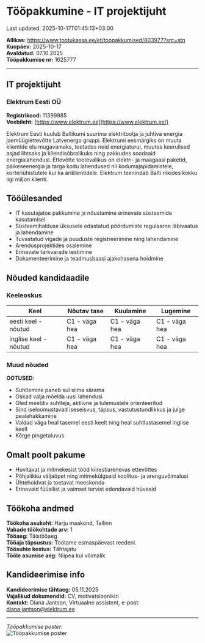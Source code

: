 # Tööpakkumine - IT projektijuht

Last updated: 2025-10-17T01:45:13+03:00

**Allikas:** <https://www.tootukassa.ee/et/toopakkumised/803977?src=stn>  
**Kuupäev:** 2025-10-17  
**Avaldatud:** 07.10.2025  
**Tööpakkumise nr:** 1625777  

---

## IT projektijuht

### Elektrum Eesti OÜ

**Registrikood:** 11399985  
**Veebileht:** [https://www.elektrum.ee](https://www.elektrum.ee/)

Elektrum Eesti kuulub Baltikumi suurima elektritootja ja juhtiva energia jaemüügiettevõtte Latvenergo gruppi. Elektrumi eesmärgiks on muuta klientide elu mugavamaks, toetades neid energiaturul, muutes keerulised asjad lihtsaks ja kliendisõbralikuks ning pakkudes soodsaid energialahendusi. Ettevõtte tootevalikus on elektri- ja maagaasi paketid, päikeseenergia ja targa kodu lahendused nii kodumajapidamistele, korteriühistutele kui ka äriklientidele. Elektrum teenindab Balti riikides kokku ligi miljon klienti.

## Tööülesanded

- IT kasutajatoe pakkumine ja nõustamine erinevate süsteemide kasutamisel
- Süsteemihalduse üksusele edastatud pöördumiste regulaarne läbivaatus ja lahendamine
- Tuvastatud vigade ja puuduste registreerimine ning lahendamine
- Arendusprojektides osalemine
- Erinevate tarkvarade testimine
- Dokumenteerimine ja teadmusbaasi ajakohasena hoidmine

## Nõuded kandidaadile

### Keeleoskus

| Keel | Nõutav tase | Kuulamine | Lugemine |
|------|-------------|-----------|----------|
| eesti keel - nõutud | C1 - väga hea | C1 - väga hea | C1 - väga hea |
| inglise keel - nõutud | C1 - väga hea | C1 - väga hea | C1 - väga hea |

### Muud nõuded

**OOTUSED:**

- Suhtlemine paneb sul silma särama
- Oskad välja mõelda uusi lahendusi
- Oled meeldiv suhtleja, aktiivne ja tulemustele orienteeritud
- Sind iseloomustavad iseseisvus, täpsus, vastutustundlikkus ja julge pealehakkamine
- Valdad väga heal tasemel eesti keelt ning heal suhtlustasemel inglise keelt
- Kõrge pingetaluvus

## Omalt poolt pakume

- Huvitavat ja mitmekesist tööd kiirestiarenevas ettevõttes
- Põhjalikku väljaõpet ning mitmekülgseid koolitus- ja arenguvõimalusi
- Ühtehoidvat ja toetavat meeskonda
- Erinevaid füüsilist ja vaimset tervist edendavaid hüvesid

## Töökoha andmed

**Töökoha asukoht:** Harju maakond, Tallinn  
**Vabade töökohtade arv:** 1  
**Tööaeg:** Täistööaeg  
**Tööaja täpsustus:** Töötame esmaspäevast reedeni.  
**Töösuhte kestus:** Tähtajatu  
**Tööle asumise aeg:** Niipea kui võimalik  

## Kandideerimise info

**Kandideerimise tähtaeg:** 05.11.2025  
**Vajalikud dokumendid:** CV, motivatsioonikiri  
**Kontakt:** Diana Jantson, Virtuaalne assistent, e-post: <diana.jantson@elektrum.ee>

---

*Tööpakkumise poster:*  
![Tööpakkumise poster](https://www.tootukassa.ee/selfservice-backend/v1/assets/joboffers/803977/poster)
